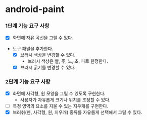 # android-paint

### 1단계 기능 요구 사항
- [x] 화면에 자유 곡선을 그릴 수 있다.
- 도구 패널을 추가한다.
  - [x] 브러시 색상을 변경할 수 있다.
    - 브러시 색상은 빨, 주, 노, 초, 파로 한정한다.
  - [x] 브러시 굵기를 변경할 수 있다.

### 2단계 기능 요구 사항
- [x] 화면에 사각형, 원 모양을 그릴 수 있도록 구현한다.
    - 사용자가 자유롭게 크기나 위치를 조정할 수 있다.
- [ ] 특정 영역의 요소를 지울 수 있는 지우개를 구현한다. 
- [x] 브러쉬(펜, 사각형, 원, 지우개) 종류를 자유롭게 선택해서 그릴 수 있다.
